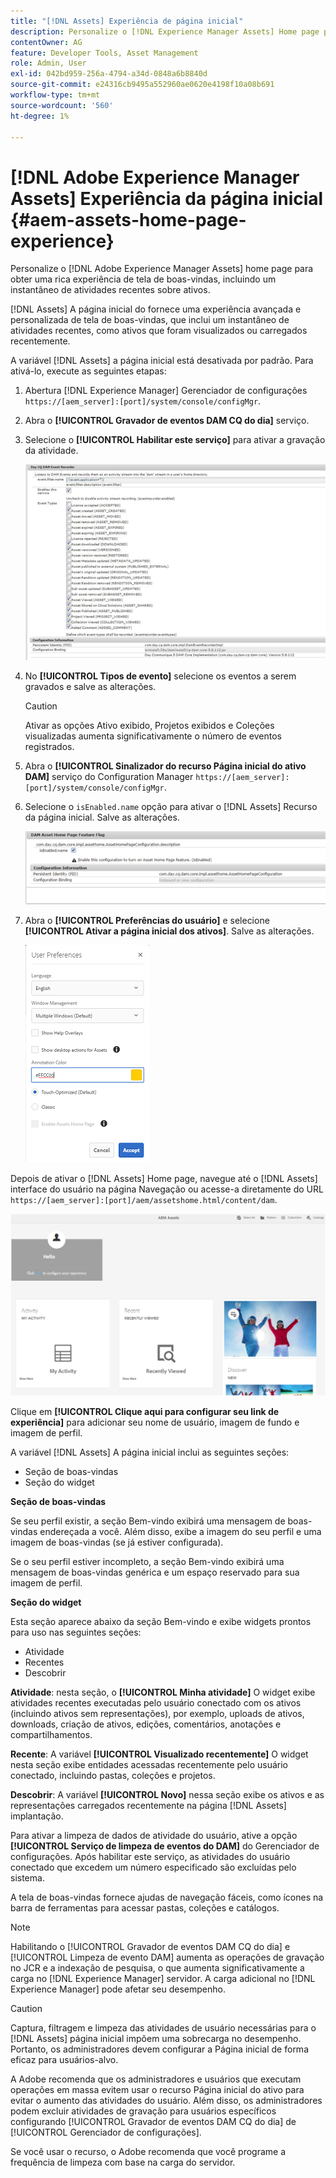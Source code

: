 ```yaml
---
title: "[!DNL Assets] Experiência de página inicial"
description: Personalize o [!DNL Experience Manager Assets] Home page para obter uma experiência avançada em tela de boas-vindas, incluindo um instantâneo de atividades recentes sobre ativos.
contentOwner: AG
feature: Developer Tools, Asset Management
role: Admin, User
exl-id: 042bd959-256a-4794-a34d-0848a6b8840d
source-git-commit: e24316cb9495a552960ae0620e4198f10a08b691
workflow-type: tm+mt
source-wordcount: '560'
ht-degree: 1%

---
```


# [!DNL Adobe Experience Manager Assets] Experiência da página inicial {#aem-assets-home-page-experience}

Personalize o [!DNL Adobe Experience Manager Assets] home page para obter uma rica experiência de tela de boas-vindas, incluindo um instantâneo de atividades recentes sobre ativos.

[!DNL Assets] A página inicial do fornece uma experiência avançada e personalizada de tela de boas-vindas, que inclui um instantâneo de atividades recentes, como ativos que foram visualizados ou carregados recentemente.

A variável [!DNL Assets] a página inicial está desativada por padrão. Para ativá-lo, execute as seguintes etapas:

1. Abertura [!DNL Experience Manager] Gerenciador de configurações `https://[aem_server]:[port]/system/console/configMgr`.
1. Abra o **[!UICONTROL Gravador de eventos DAM CQ do dia]** serviço.
1. Selecione o **[!UICONTROL Habilitar este serviço]** para ativar a gravação da atividade.

   ![chlimage_1-250](assets/chlimage_1-250.png)

1. No **[!UICONTROL Tipos de evento]** selecione os eventos a serem gravados e salve as alterações.

   >[!CAUTION]
   >
   >Ativar as opções Ativo exibido, Projetos exibidos e Coleções visualizadas aumenta significativamente o número de eventos registrados.

1. Abra o **[!UICONTROL Sinalizador do recurso Página inicial do ativo DAM]** serviço do Configuration Manager `https://[aem_server]:[port]/system/console/configMgr`.
1. Selecione o `isEnabled.name` opção para ativar o [!DNL Assets] Recurso da página inicial. Salve as alterações.

   ![chlimage_1-251](assets/chlimage_1-251.png)

1. Abra o **[!UICONTROL Preferências do usuário]** e selecione **[!UICONTROL Ativar a página inicial dos ativos]**. Salve as alterações.

   ![Habilitar a página inicial de ativos na caixa de diálogo Preferências do usuário](assets/Annotation-color.png)

Depois de ativar o [!DNL Assets] Home page, navegue até o [!DNL Assets] interface do usuário na página Navegação ou acesse-a diretamente do URL `https://[aem_server]:[port]/aem/assetshome.html/content/dam`.

![configurar link de experiência na interface do Assets](assets/config-experience-link.png)

Clique em **[!UICONTROL Clique aqui para configurar seu link de experiência]** para adicionar seu nome de usuário, imagem de fundo e imagem de perfil.

A variável [!DNL Assets] A página inicial inclui as seguintes seções:

* Seção de boas-vindas
* Seção do widget

**Seção de boas-vindas**

Se seu perfil existir, a seção Bem-vindo exibirá uma mensagem de boas-vindas endereçada a você. Além disso, exibe a imagem do seu perfil e uma imagem de boas-vindas (se já estiver configurada).

Se o seu perfil estiver incompleto, a seção Bem-vindo exibirá uma mensagem de boas-vindas genérica e um espaço reservado para sua imagem de perfil.

**Seção do widget**

Esta seção aparece abaixo da seção Bem-vindo e exibe widgets prontos para uso nas seguintes seções:

* Atividade
* Recentes
* Descobrir

**Atividade**: nesta seção, o **[!UICONTROL Minha atividade]** O widget exibe atividades recentes executadas pelo usuário conectado com os ativos (incluindo ativos sem representações), por exemplo, uploads de ativos, downloads, criação de ativos, edições, comentários, anotações e compartilhamentos.

**Recente**: A variável **[!UICONTROL Visualizado recentemente]** O widget nesta seção exibe entidades acessadas recentemente pelo usuário conectado, incluindo pastas, coleções e projetos.

**Descobrir**: A variável **[!UICONTROL Novo]** nessa seção exibe os ativos e as representações carregados recentemente na página [!DNL Assets] implantação.

Para ativar a limpeza de dados de atividade do usuário, ative a opção **[!UICONTROL Serviço de limpeza de eventos do DAM]** do Gerenciador de configurações. Após habilitar este serviço, as atividades do usuário conectado que excedem um número especificado são excluídas pelo sistema.

A tela de boas-vindas fornece ajudas de navegação fáceis, como ícones na barra de ferramentas para acessar pastas, coleções e catálogos.

>[!NOTE]
>
>Habilitando o [!UICONTROL Gravador de eventos DAM CQ do dia] e [!UICONTROL Limpeza de evento DAM] aumenta as operações de gravação no JCR e a indexação de pesquisa, o que aumenta significativamente a carga no [!DNL Experience Manager] servidor. A carga adicional no [!DNL Experience Manager] pode afetar seu desempenho.

>[!CAUTION]
>
>Captura, filtragem e limpeza das atividades de usuário necessárias para o [!DNL Assets] página inicial impõem uma sobrecarga no desempenho. Portanto, os administradores devem configurar a Página inicial de forma eficaz para usuários-alvo.
>
>A Adobe recomenda que os administradores e usuários que executam operações em massa evitem usar o recurso Página inicial do ativo para evitar o aumento das atividades do usuário. Além disso, os administradores podem excluir atividades de gravação para usuários específicos configurando [!UICONTROL Gravador de eventos DAM CQ do dia] de [!UICONTROL Gerenciador de configurações].
>
>Se você usar o recurso, o Adobe recomenda que você programe a frequência de limpeza com base na carga do servidor.
